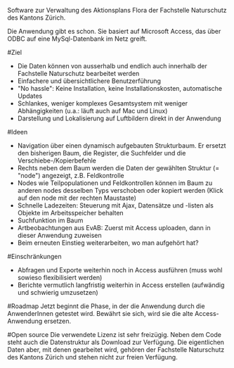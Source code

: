 Software zur Verwaltung des Aktionsplans Flora der Fachstelle Naturschutz des Kantons Zürich.

Die Anwendung gibt es schon. Sie basiert auf Microsoft Access, das über ODBC auf eine MySql-Datenbank im Netz greift.

#Ziel
- Die Daten können von ausserhalb und endlich auch innerhalb der Fachstelle Naturschutz bearbeitet werden
- Einfachere und übersichtlichere Benutzerführung
- "No hassle": Keine Installation, keine Installationskosten, automatische Updates
- Schlankes, weniger komplexes Gesamtsystem mit weniger Abhängigkeiten (u.a.: läuft auch auf Mac und Linux)
- Darstellung und Lokalisierung auf Luftbildern direkt in der Anwendung

#Ideen
- Navigation über einen dynamisch aufgebauten Strukturbaum. Er ersetzt den bisherigen Baum, die Register, die Suchfelder und die Verschiebe-/Kopierbefehle
- Rechts neben dem Baum werden die Daten der gewählten Struktur (= "node") angezeigt, z.B. Feldkontrolle
- Nodes wie Teilpopulationen und Feldkontrollen können im Baum zu anderen nodes desselben Typs verschoben oder kopiert werden (Klick auf den node mit der rechten Maustaste)
- Schnelle Ladezeiten: Steuerung mit Ajax, Datensätze und -listen als Objekte im Arbeitsspeicher behalten
- Suchfunktion im Baum
- Artbeobachtungen aus EvAB: Zuerst mit Access uploaden, dann in dieser Anwendung zuweisen
- Beim erneuten Einstieg weiterarbeiten, wo man aufgehört hat?

#Einschränkungen
- Abfragen und Exporte weiterhin noch in Access ausführen (muss wohl sowieso flexibilisiert werden)
- Berichte vermutlich langfristig weiterhin in Access erstellen (aufwändig und schwierig umzusetzen)

#Roadmap
Jetzt beginnt die Phase, in der die Anwendung durch die AnwenderInnen getestet wird.
Bewährt sie sich, wird sie die alte Access-Anwendung ersetzen.

#Open source
Die verwendete Lizenz ist sehr freizügig. Neben dem Code steht auch die Datenstruktur als Download zur Verfügung. Die eigentlichen Daten aber, mit denen gearbeitet wird, gehören der Fachstelle Naturschutz des Kantons Zürich und stehen nicht zur freien Verfügung.